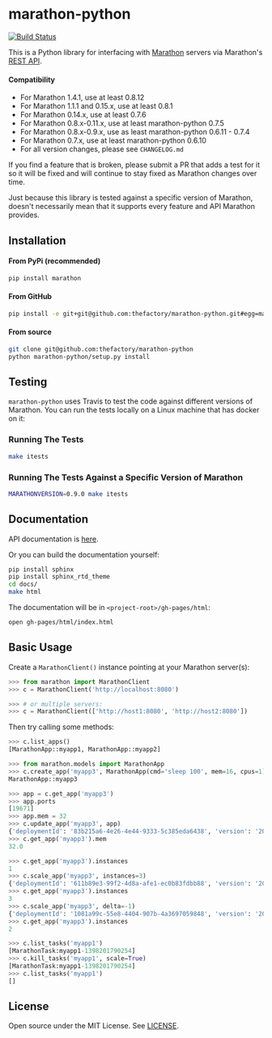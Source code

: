 # marathon-python

[![Build Status](https://travis-ci.org/thefactory/marathon-python.svg?branch=master)](https://travis-ci.org/thefactory/marathon-python)

This is a Python library for interfacing with [Marathon](https://github.com/mesosphere/marathon) servers via Marathon's [REST API](https://mesosphere.github.io/marathon/docs/rest-api.html).

#### Compatibility

* For Marathon 1.4.1, use at least 0.8.12
* For Marathon 1.1.1 and 0.15.x, use at least 0.8.1
* For Marathon 0.14.x, use at least 0.7.6
* For Marathon 0.8.x-0.11.x, use at least marathon-python 0.7.5
* For Marathon 0.8.x-0.9.x, use as least marathon-python 0.6.11 - 0.7.4
* For Marathon 0.7.x, use at least marathon-python 0.6.10
* For all version changes, please see `CHANGELOG.md`

If you find a feature that is broken, please submit a PR that adds a test for
it so it will be fixed and will continue to stay fixed as Marathon changes over
time.

Just because this library is tested against a specific version of Marathon,
doesn't necessarily mean that it supports every feature and API Marathon
provides.

## Installation

#### From PyPi (recommended)
```bash
pip install marathon
```

#### From GitHub
```bash
pip install -e git+git@github.com:thefactory/marathon-python.git#egg=marathon
```

#### From source
```bash
git clone git@github.com:thefactory/marathon-python
python marathon-python/setup.py install
```

## Testing

`marathon-python` uses Travis to test the code against different versions of Marathon.
You can run the tests locally on a Linux machine that has docker on it:

### Running The Tests

```bash
make itests
```

### Running The Tests Against a Specific Version of Marathon

```bash
MARATHONVERSION=0.9.0 make itests
```

## Documentation

API documentation is [here](http://thefactory.github.io/marathon-python).

Or you can build the documentation yourself:
```bash
pip install sphinx
pip install sphinx_rtd_theme
cd docs/
make html
```

The documentation will be in `<project-root>/gh-pages/html`:
```bash
open gh-pages/html/index.html
```

## Basic Usage

Create a `MarathonClient()` instance pointing at your Marathon server(s):
```python
>>> from marathon import MarathonClient
>>> c = MarathonClient('http://localhost:8080')

>>> # or multiple servers:
>>> c = MarathonClient(['http://host1:8080', 'http://host2:8080'])
```

Then try calling some methods:
```python
>>> c.list_apps()
[MarathonApp::myapp1, MarathonApp::myapp2]
```

```python
>>> from marathon.models import MarathonApp
>>> c.create_app('myapp3', MarathonApp(cmd='sleep 100', mem=16, cpus=1))
MarathonApp::myapp3
```

```python
>>> app = c.get_app('myapp3')
>>> app.ports
[19671]
>>> app.mem = 32
>>> c.update_app('myapp3', app)
{'deploymentId': '83b215a6-4e26-4e44-9333-5c385eda6438', 'version': '2014-08-26T07:37:50.462Z'}
>>> c.get_app('myapp3').mem
32.0
```

```python
>>> c.get_app('myapp3').instances
1
>>> c.scale_app('myapp3', instances=3)
{'deploymentId': '611b89e3-99f2-4d8a-afe1-ec0b83fdbb88', 'version': '2014-08-26T07:40:20.121Z'}
>>> c.get_app('myapp3').instances
3
>>> c.scale_app('myapp3', delta=-1)
{'deploymentId': '1081a99c-55e8-4404-907b-4a3697059848', 'version': '2014-08-26T07:43:30.232Z'}
>>> c.get_app('myapp3').instances
2
```

```python
>>> c.list_tasks('myapp1')
[MarathonTask:myapp1-1398201790254]
>>> c.kill_tasks('myapp1', scale=True)
[MarathonTask:myapp1-1398201790254]
>>> c.list_tasks('myapp1')
[]
```

## License

Open source under the MIT License. See [LICENSE](LICENSE).
